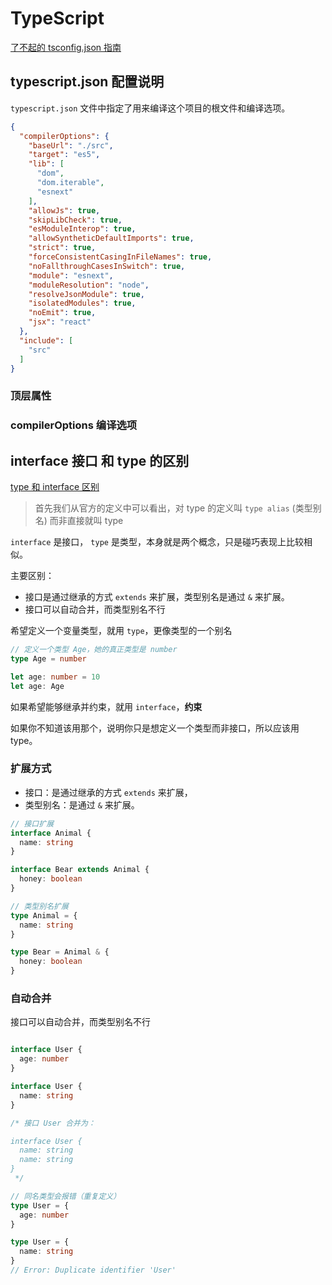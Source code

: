 # TypeScript

[了不起的 tsconfig.json 指南](https://segmentfault.com/a/1190000022809326)

## typescript.json 配置说明

`typescript.json` 文件中指定了用来编译这个项目的根文件和编译选项。

```json lines
{
  "compilerOptions": {
    "baseUrl": "./src",
    "target": "es5",
    "lib": [
      "dom",
      "dom.iterable",
      "esnext"
    ],
    "allowJs": true,
    "skipLibCheck": true,
    "esModuleInterop": true,
    "allowSyntheticDefaultImports": true,
    "strict": true,
    "forceConsistentCasingInFileNames": true,
    "noFallthroughCasesInSwitch": true,
    "module": "esnext",
    "moduleResolution": "node",
    "resolveJsonModule": true,
    "isolatedModules": true,
    "noEmit": true,
    "jsx": "react"
  },
  "include": [
    "src"
  ]
}
```

### 顶层属性

### compilerOptions 编译选项

## interface 接口 和 type 的区别

[type 和 interface 区别](https://zhuanlan.zhihu.com/p/351213183)

> 首先我们从官方的定义中可以看出，对 type 的定义叫 `type alias` (类型别名) 而非直接就叫 type


`interface` 是接口， `type` 是类型，本身就是两个概念，只是碰巧表现上比较相似。

主要区别：

- 接口是通过继承的方式 `extends` 来扩展，类型别名是通过 `&` 来扩展。
- 接口可以自动合并，而类型别名不行

希望定义一个变量类型，就用 `type`，更像类型的一个别名

```ts
// 定义一个类型 Age，她的真正类型是 number
type Age = number

let age: number = 10
let age: Age
```

如果希望能够继承并约束，就用 `interface`，**约束**

如果你不知道该用那个，说明你只是想定义一个类型而非接口，所以应该用 type。

### 扩展方式

- 接口：是通过继承的方式 `extends` 来扩展，
- 类型别名：是通过 `&` 来扩展。

```ts
// 接口扩展
interface Animal {
  name: string
}

interface Bear extends Animal {
  honey: boolean
}

// 类型别名扩展
type Animal = {
  name: string
}

type Bear = Animal & {
  honey: boolean
}
```

### 自动合并

接口可以自动合并，而类型别名不行

```ts

interface User {
  age: number
}

interface User {
  name: string
}

/* 接口 User 合并为：

interface User {
  name: string
  name: string
}
 */

// 同名类型会报错（重复定义）
type User = {
  age: number
}

type User = {
  name: string
}
// Error: Duplicate identifier 'User'
```

